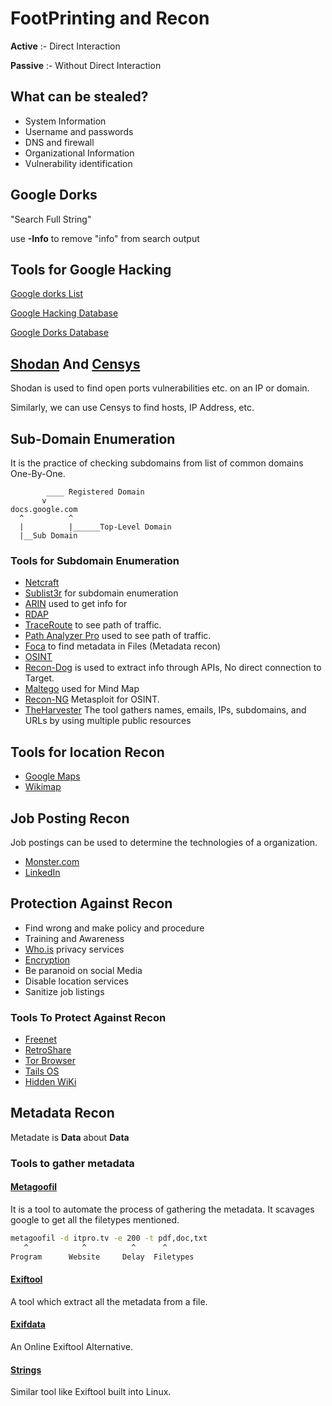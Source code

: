 # FootPrinting and Recon

**Active** :- Direct Interaction

**Passive** :- Without Direct Interaction

## What can be stealed?

* System Information
* Username and passwords
* DNS and firewall
* Organizational Information
* Vulnerability identification

## Google Dorks

"Search Full String"

use **-Info** to remove "info" from search output

## Tools for Google Hacking

[Google dorks List](https://securitytrails.com/blog/google-hacking-techniques)

[Google Hacking Database](https://www.exploit-db.com/google-hacking-database)

[Google Dorks Database](https://www.boxpiper.com/posts/google-dork-list)

## [Shodan](https://www.shodan.io/) And [Censys](https://search.censys.io/)

Shodan is used to find open ports vulnerabilities etc. on an IP or domain.

Similarly, we can use Censys to find hosts, IP Address, etc.

## Sub-Domain Enumeration

It is the practice of checking subdomains from list of common domains One-By-One.

``` text
        ____ Registered Domain
       v
docs.google.com
  ^          ^
  |          |______Top-Level Domain
  |__Sub Domain
```

### Tools for Subdomain Enumeration

* [Netcraft](https://www.netcraft.com/tools/)
* [Sublist3r](https://github.com/aboul3la/Sublist3r) for subdomain enumeration
* [ARIN](https://www.arin.net/) used to get info for
* [RDAP](https://www.icann.org/rdap)
* [TraceRoute](https://www.fortinet.com/resources/cyberglossary/traceroutes) to see path of traffic.
* [Path Analyzer Pro](https://download.cnet.com/Path-Analyzer-Pro-Windows/3000-2085_4-10620979.html) used to see path of traffic.
* [Foca](https://github.com/ElevenPaths/FOCA) to find metadata in Files (Metadata recon)
* [OSINT](https://osintframework.com/)
* [Recon-Dog](https://github.com/s0md3v/ReconDog) is used to extract info through APIs, No direct connection to Target.
* [Maltego](https://www.maltego.com/) used for Mind Map
* [Recon-NG](https://www.kali.org/tools/recon-ng/) Metasploit for OSINT.
* [TheHarvester](https://www.kali.org/tools/theharvester/) The tool gathers names, emails, IPs, subdomains, and URLs by using
multiple public resources

## Tools for location Recon

* [Google Maps](https://www.google.com/maps)
* [Wikimap](https://wikimapia.org/##lang=en&lat=0.000000&lon=0.000000&z=12&m=w)

## Job Posting Recon

Job postings can be used to determine the technologies of a organization.

* [Monster.com](https://www.monster.com/)
* [LinkedIn](https://www.linkedin.com/jobs/)

## Protection Against Recon

* Find wrong and make policy and procedure
* Training and Awareness
* [Who.is](https://who.is/) privacy services
* [Encryption](https://www.techtarget.com/searchsecurity/definition/encryption#:~:text=Encryption%20is%20the%20method%20by,encrypted%20data%20is%20called%20ciphertext.)
* Be paranoid on social Media
* Disable location services
* Sanitize job listings

### Tools To Protect Against Recon

* [Freenet](https://freenetproject.org/index.html)
* [RetroShare](https://retroshare.cc/)
* [Tor Browser](https://www.torproject.org/download/)
* [Tails OS](https://tails.boum.org/)
* [Hidden WiKi](https://thehiddenwiki.org/)

## Metadata Recon

Metadate is **Data** about **Data**

### Tools to gather metadata

#### [Metagoofil](https://www.kali.org/tools/metagoofil/)

It is a tool to automate the process of gathering the metadata.
It scavages google to get all the filetypes mentioned.

```bash
metagoofil -d itpro.tv -e 200 -t pdf,doc,txt
   ^            ^          ^      ^
Program      Website     Delay  Filetypes
```

#### [Exiftool](https://exiftool.org/)

A tool which extract all the metadata from a file.

#### [Exifdata](https://exifdata.com/)

An Online Exiftool Alternative.

#### [Strings](https://en.wikipedia.org/wiki/Strings_(Unix))

Similar tool like Exiftool built into Linux.
